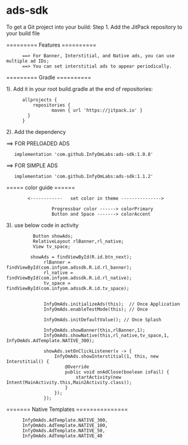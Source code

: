 # ads-sdk

To get a Git project into your build:
Step 1. Add the JitPack repository to your build file

========= Features ==========

          ==> For Banner, Interstitial, and Native ads, you can use multiple ad IDs; 
          ==> You can set interstitial ads to appear periodically.
          

========= Gradle ==========

1). Add it in your root build.gradle at the end of repositories:

          allprojects {
              repositories {
                     maven { url 'https://jitpack.io' }
            }
          }
          
2). Add the dependency

==> FOR PRELOADED ADS

       implementation 'com.github.InfyOmLabs:ads-sdk:1.0.8'
        
==> FOR SIMPLE ADS

       implementation 'com.github.InfyOmLabs:ads-sdk:1.1.2'  
        
        
 ===== color guide ====== 
 
            <------------   set color in theme --------------->

                     Progressbar color ------> colorPrimary
                     Button and Space -------> colorAccent

 3). use below code in activity 
 
 
              Button showAds;
              RelativeLayout rlBanner,rl_native;
              View tv_space;

             showAds = findViewById(R.id.btn_next);
                  rlBanner = findViewById(com.infyom.adssdk.R.id.rl_banner);
                  rl_native = findViewById(com.infyom.adssdk.R.id.rl_native);
                  tv_space = findViewById(com.infyom.adssdk.R.id.tv_space);


                  InfyOmAds.initializeAds(this);  // Once Application
                  InfyOmAds.enableTestMode(this); // Once

                  InfyOmAds.initDefaultValue(); // Once Splash
                  
                  InfyOmAds.showBanner(this,rlBanner,1);
                  InfyOmAds.showNative(this,rl_native,tv_space,1, InfyOmAds.AdTemplate.NATIVE_300);

                  showAds.setOnClickListener(v -> {
                      InfyOmAds.showInterstitial(1, this, new Interstitial() {
                          @Override
                          public void onAdClose(boolean isFail) {
                              startActivity(new Intent(MainActivity.this,Main2Activity.class));
                          }
                      });
                  });
        
   ======= Native Templates ===============
   
          InfyOmAds.AdTemplate.NATIVE_300,
          InfyOmAds.AdTemplate.NATIVE_100,
          InfyOmAds.AdTemplate.NATIVE_50,
          InfyOmAds.AdTemplate.NATIVE_40
